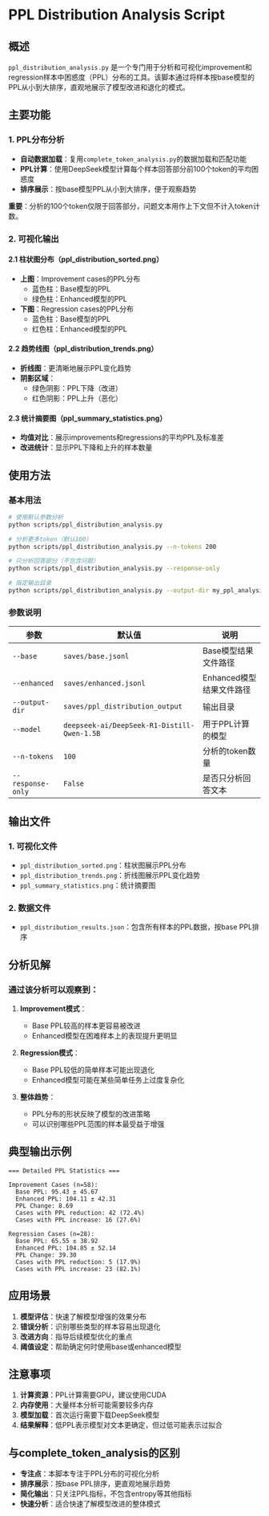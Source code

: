 # PPL Distribution Analysis Script

## 概述

`ppl_distribution_analysis.py` 是一个专门用于分析和可视化improvement和regression样本中困惑度（PPL）分布的工具。该脚本通过将样本按base模型的PPL从小到大排序，直观地展示了模型改进和退化的模式。

## 主要功能

### 1. PPL分布分析
- **自动数据加载**：复用`complete_token_analysis.py`的数据加载和匹配功能
- **PPL计算**：使用DeepSeek模型计算每个样本回答部分前100个token的平均困惑度
- **排序展示**：按base模型PPL从小到大排序，便于观察趋势

**重要**：分析的100个token仅限于回答部分，问题文本用作上下文但不计入token计数。

### 2. 可视化输出

#### 2.1 柱状图分布（ppl_distribution_sorted.png）
- **上图**：Improvement cases的PPL分布
  - 蓝色柱：Base模型的PPL
  - 绿色柱：Enhanced模型的PPL
- **下图**：Regression cases的PPL分布
  - 蓝色柱：Base模型的PPL
  - 红色柱：Enhanced模型的PPL

#### 2.2 趋势线图（ppl_distribution_trends.png）
- **折线图**：更清晰地展示PPL变化趋势
- **阴影区域**：
  - 绿色阴影：PPL下降（改进）
  - 红色阴影：PPL上升（恶化）

#### 2.3 统计摘要图（ppl_summary_statistics.png）
- **均值对比**：展示improvements和regressions的平均PPL及标准差
- **改进统计**：显示PPL下降和上升的样本数量

## 使用方法

### 基本用法
```bash
# 使用默认参数分析
python scripts/ppl_distribution_analysis.py

# 分析更多token（默认100）
python scripts/ppl_distribution_analysis.py --n-tokens 200

# 只分析回答部分（不包含问题）
python scripts/ppl_distribution_analysis.py --response-only

# 指定输出目录
python scripts/ppl_distribution_analysis.py --output-dir my_ppl_analysis
```

### 参数说明

| 参数 | 默认值 | 说明 |
|------|--------|------|
| `--base` | `saves/base.jsonl` | Base模型结果文件路径 |
| `--enhanced` | `saves/enhanced.jsonl` | Enhanced模型结果文件路径 |
| `--output-dir` | `saves/ppl_distribution_output` | 输出目录 |
| `--model` | `deepseek-ai/DeepSeek-R1-Distill-Qwen-1.5B` | 用于PPL计算的模型 |
| `--n-tokens` | `100` | 分析的token数量 |
| `--response-only` | `False` | 是否只分析回答文本 |

## 输出文件

### 1. 可视化文件
- `ppl_distribution_sorted.png`：柱状图展示PPL分布
- `ppl_distribution_trends.png`：折线图展示PPL变化趋势
- `ppl_summary_statistics.png`：统计摘要图

### 2. 数据文件
- `ppl_distribution_results.json`：包含所有样本的PPL数据，按base PPL排序

## 分析见解

### 通过该分析可以观察到：

1. **Improvement模式**：
   - Base PPL较高的样本更容易被改进
   - Enhanced模型在困难样本上的表现提升更明显

2. **Regression模式**：
   - Base PPL较低的简单样本可能出现退化
   - Enhanced模型可能在某些简单任务上过度复杂化

3. **整体趋势**：
   - PPL分布的形状反映了模型的改进策略
   - 可以识别哪些PPL范围的样本最受益于增强

## 典型输出示例

```
=== Detailed PPL Statistics ===

Improvement Cases (n=58):
  Base PPL: 95.43 ± 45.67
  Enhanced PPL: 104.11 ± 42.31
  PPL Change: 8.69
  Cases with PPL reduction: 42 (72.4%)
  Cases with PPL increase: 16 (27.6%)

Regression Cases (n=28):
  Base PPL: 65.55 ± 38.92
  Enhanced PPL: 104.85 ± 52.14
  PPL Change: 39.30
  Cases with PPL reduction: 5 (17.9%)
  Cases with PPL increase: 23 (82.1%)
```

## 应用场景

1. **模型评估**：快速了解模型增强的效果分布
2. **错误分析**：识别哪些类型的样本容易出现退化
3. **改进方向**：指导后续模型优化的重点
4. **阈值设定**：帮助确定何时使用base或enhanced模型

## 注意事项

1. **计算资源**：PPL计算需要GPU，建议使用CUDA
2. **内存使用**：大量样本分析可能需要较多内存
3. **模型加载**：首次运行需要下载DeepSeek模型
4. **结果解释**：低PPL表示模型对文本更确定，但过低可能表示过拟合

## 与complete_token_analysis的区别

- **专注点**：本脚本专注于PPL分布的可视化分析
- **排序展示**：按base PPL排序，更直观地展示趋势
- **简化输出**：只关注PPL指标，不包含entropy等其他指标
- **快速分析**：适合快速了解模型改进的整体模式